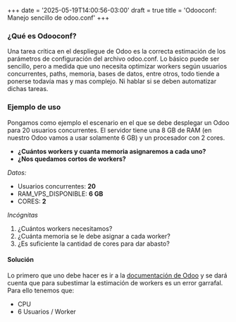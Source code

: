 +++
date = '2025-05-19T14:00:56-03:00'
draft = true
title = 'Odooconf: Manejo sencillo de odoo.conf'
+++

### ¿Qué es Odooconf?

Una tarea crítica en el despliegue de Odoo es la correcta estimación de los parámetros de configuración del archivo odoo.conf. 
Lo básico puede ser sencillo, pero a medida que uno necesita optimizar workers según usuarios concurrentes, paths, memoria, bases de datos, entre otros, todo tiende a ponerse todavía mas y mas complejo. Ni hablar si se deben automatizar dichas tareas. 

### Ejemplo de uso

Pongamos como ejemplo el escenario en el que se debe desplegar un Odoo para 20 usuarios concurrentes. El servidor tiene una 8 GB de RAM (en nuestro Odoo vamos a usar solamente 6 GB) y un procesador con 2 cores. 

- **¿Cuántos workers y cuanta memoria asignaremos a cada uno?**
- **¿Nos quedamos cortos de workers?**

_Datos:_
- Usuarios concurrentes: **20**
- RAM_VPS_DISPONIBLE: **6 GB**
- CORES: **2**

_Incógnitas_
1. ¿Cuántos workers necesitamos?
2. ¿Cuánta memoria se le debe asignar a cada worker?
3. ¿Es suficiente la cantidad de cores para dar abasto?

#### Solución

Lo primero que uno debe hacer es ir a la [documentación de Odoo](https://www.odoo.com/documentation/master/administration/on_premise/deploy.html) y se dará cuenta que para subestimar la estimación de workers es un error garrafal. Para ello tenemos que:
- CPU
- 6 Usuarios / Worker